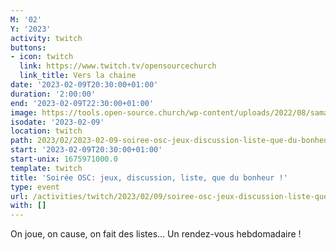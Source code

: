 ```yaml
---
M: '02'
Y: '2023'
activity: twitch
buttons:
- icon: twitch
  link: https://www.twitch.tv/opensourcechurch
  link_title: Vers la chaine
date: '2023-02-09T20:30:00+01:00'
duration: '2:00:00'
end: '2023-02-09T22:30:00+01:00'
image: https://tools.open-source.church/wp-content/uploads/2022/08/samantha-gades-LA6XfeVI5_c-unsplash-scaled.jpg
isodate: '2023-02-09'
location: twitch
path: 2023/02/2023-02-09-soiree-osc-jeux-discussion-liste-que-du-bonheur.md
start: '2023-02-09T20:30:00+01:00'
start-unix: 1675971000.0
template: twitch
title: 'Soirée OSC: jeux, discussion, liste, que du bonheur !'
type: event
url: /activities/twitch/2023/02/09/soiree-osc-jeux-discussion-liste-que-du-bonheur
with: []
---
```

On joue, on cause, on fait des listes... Un rendez-vous hebdomadaire !